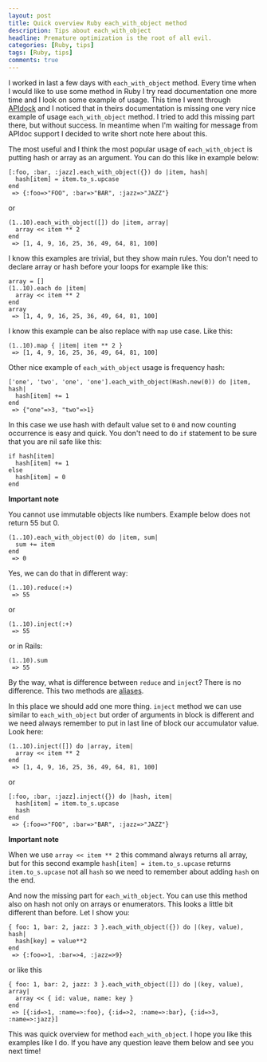 ```yaml
---
layout: post
title: Quick overview Ruby each_with_object method
description: Tips about each_with_object
headline: Premature optimization is the root of all evil.
categories: [Ruby, tips]
tags: [Ruby, tips]
comments: true
---
```


I worked in last a few days with `each_with_object` method. Every time when I would like to use some method in Ruby I try read documentation one more time and I look on some example of usage. This time I went through [APIdock](https://apidock.com/ruby/v1_9_2_180/Enumerable/each_with_object) and I noticed that in theirs documentation is missing one very nice example of usage `each_with_object` method. I tried to add this missing part there, but without success. In meantime when I'm waiting for message from APIdoc support I decided to write short note here about this.


The most useful and I think the most popular usage of `each_with_object` is putting hash or array as an argument. You can do this like in example below:

```
[:foo, :bar, :jazz].each_with_object({}) do |item, hash|
  hash[item] = item.to_s.upcase
end
 => {:foo=>"FOO", :bar=>"BAR", :jazz=>"JAZZ"}
```

or

```
(1..10).each_with_object([]) do |item, array|
  array << item ** 2
end
 => [1, 4, 9, 16, 25, 36, 49, 64, 81, 100]
```

I know this examples are trivial, but they show main rules. You don't need to declare array or hash before your loops for example like this:

```
array = []
(1..10).each do |item|
  array << item ** 2
end
array
 => [1, 4, 9, 16, 25, 36, 49, 64, 81, 100]
```

I know this example can be also replace with `map` use case. Like this:

```
(1..10).map { |item| item ** 2 }
 => [1, 4, 9, 16, 25, 36, 49, 64, 81, 100]
```

Other nice example of `each_with_object` usage is frequency hash:

```
['one', 'two', 'one', 'one'].each_with_object(Hash.new(0)) do |item, hash|
  hash[item] += 1
end
 => {"one"=>3, "two"=>1}
```

In this case we use hash with default value set to `0` and now counting occurrence is easy and quick. You don't need to do `if` statement to be sure that you are nil safe like this:

```
if hash[item]
  hash[item] += 1
else
  hash[item] = 0
end
```

**Important note**

You cannot use immutable objects like numbers. Example below does not return 55 but 0.

```
(1..10).each_with_object(0) do |item, sum|
  sum += item
end
 => 0
```

Yes, we can do that in different way:

```
(1..10).reduce(:+)
 => 55
```

or

```
(1..10).inject(:+)
 => 55
```

or in Rails:

```
(1..10).sum
 => 55
```

By the way, what is difference between `reduce` and `inject`? There is no difference. This two methods are [aliases](http://ruby-doc.org/core-2.4.0/Enumerable.html#method-i-inject).

In this place we should add one more thing. `inject` method we can use similar to `each_with_object` but order of arguments in block is different and we need always remember to put in last line of block our accumulator value. Look here:

```
(1..10).inject([]) do |array, item|
  array << item ** 2
end
 => [1, 4, 9, 16, 25, 36, 49, 64, 81, 100]
```

or

```
[:foo, :bar, :jazz].inject({}) do |hash, item|
  hash[item] = item.to_s.upcase
  hash
end
 => {:foo=>"FOO", :bar=>"BAR", :jazz=>"JAZZ"}
```

**Important note**

When we use `array << item ** 2` this command always returns all array, but for this second example `hash[item] = item.to_s.upcase` returns `item.to_s.upcase` not all `hash` so we need to remember about adding `hash` on the end.


And now the missing part for `each_with_object`. You can use this method also on hash not only on arrays or enumerators. This looks a little bit different than before. Let I show you:

```
{ foo: 1, bar: 2, jazz: 3 }.each_with_object({}) do |(key, value), hash|
  hash[key] = value**2
end
 => {:foo=>1, :bar=>4, :jazz=>9}
```

or like this

```
{ foo: 1, bar: 2, jazz: 3 }.each_with_object([]) do |(key, value), array|
  array << { id: value, name: key }
end
 => [{:id=>1, :name=>:foo}, {:id=>2, :name=>:bar}, {:id=>3, :name=>:jazz}]
```

This was quick overview for method `each_with_object`. I hope you like this examples like I do. If you have any question leave them below and see you next time!
